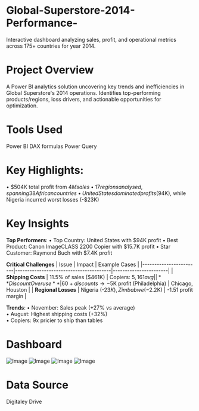 # Global-Superstore-2014-Performance-
Interactive dashboard analyzing sales, profit, and operational metrics across 175+ countries for year 2014.
# Project Overview
A Power BI analytics solution uncovering key trends and inefficiencies in Global Superstore's 2014 operations. Identifies top-performing products/regions, loss drivers, and actionable opportunities for optimization.
# Tools Used
Power BI
DAX formulas 
Power Query 
# Key Highlights:
•	$504K total profit from $4M sales  
•	17 regions analysed, spanning 38 African countries 
•	United States dominated profits ($94K), while Nigeria incurred worst losses (-$23K)  
# Key Insights
**Top Performers**:
•	Top Country: United States with $94K profit 
•	Best Product: Canon ImageCLASS 2200 Copier with $15.7K profit
•	Star Customer: Raymond Buch with $7.4K profit

**Critical Challenges**
| Issue                  |              Impact                              | Example Cases         |
|------------------------|----------------------------------------|-----------------------|
| **Shipping Costs**     | 11.5% of sales ($461K)            | Copiers: $5,161 avg   |
| **Discount Overuse**   | 60+ discounts → -$5K profit (Philadelphia) | Chicago, Houston  |
| **Regional Losses**    | Nigeria (-$23K), Zimbabwe (-$2.2K)     | -1.51 profit margin  |

 **Trends**:
•	November: Sales peak (+27% vs average)  
•	August: Highest shipping costs (+32%)  
•	Copiers: 9x pricier to ship than tables  
 

# Dashboard
![Image](https://github.com/user-attachments/assets/12b893c0-4f30-417a-b367-b94071c0b74e)
![Image](https://github.com/user-attachments/assets/953f76b7-97f4-47bc-9325-129b07e40d3d)
![Image](https://github.com/user-attachments/assets/d2519743-defa-4e46-8199-ea59453e7f88)
![Image](https://github.com/user-attachments/assets/90207f53-4928-43ed-be6e-e7e5875bf194)


# Data Source
Digitaley Drive


